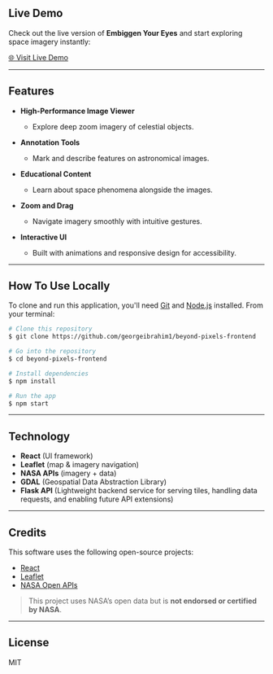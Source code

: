  
## Live Demo

Check out the live version of **Embiggen Your Eyes** and start exploring space imagery instantly:

[🌐 Visit Live Demo](https://beyond-pixels.netlify.app/)

---

## Features

* **High-Performance Image Viewer**

  * Explore deep zoom imagery of celestial objects.
* **Annotation Tools**

  * Mark and describe features on astronomical images.
* **Educational Content**

  * Learn about space phenomena alongside the images.
* **Zoom and Drag**

  * Navigate imagery smoothly with intuitive gestures.
* **Interactive UI**

  * Built with animations and responsive design for accessibility.

---

## How To Use Locally

To clone and run this application, you'll need [Git](https://git-scm.com) and [Node.js](https://nodejs.org/en/download/) installed. From your terminal:

```bash
# Clone this repository
$ git clone https://github.com/georgeibrahim1/beyond-pixels-frontend

# Go into the repository
$ cd beyond-pixels-frontend

# Install dependencies
$ npm install

# Run the app
$ npm start
```

---

## Technology

* **React** (UI framework)
* **Leaflet** (map & imagery navigation)
* **NASA APIs** (imagery + data)
* **GDAL** (Geospatial Data Abstraction Library)
* **Flask API** (Lightweight backend service for serving tiles, handling data requests, and enabling future API extensions)


---

## Credits

This software uses the following open-source projects:

* [React](https://reactjs.org/)
* [Leaflet](https://leafletjs.com/)
* [NASA Open APIs](https://api.nasa.gov/)

> This project uses NASA’s open data but is **not endorsed or certified by NASA**.

---

## License

MIT
